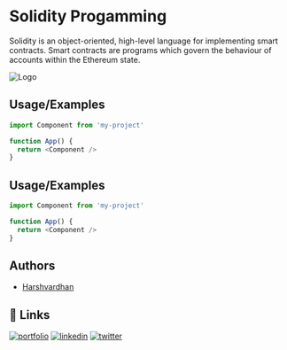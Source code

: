 # Solidity Progamming

Solidity is an object-oriented, high-level language for implementing smart contracts. Smart contracts are programs which govern the behaviour of accounts within the Ethereum state.


![Logo](https://docs.soliditylang.org/en/v0.8.13/_static/logo.svg)


## Usage/Examples

```javascript
import Component from 'my-project'

function App() {
  return <Component />
}
```

## Usage/Examples

```javascript
import Component from 'my-project'

function App() {
  return <Component />
}
```


## Authors

- [Harshvardhan](https://instagram.com/hypersudo)


## 🔗 Links
[![portfolio](https://img.shields.io/badge/my_portfolio-000?style=for-the-badge&logo=ko-fi&logoColor=white)](https://instagram.com/hypersudo)
[![linkedin](https://img.shields.io/badge/linkedin-0A66C2?style=for-the-badge&logo=linkedin&logoColor=white)](https://www.linkedin.com/in/harshvardhan-singh-baghel-691b67a1/)
[![twitter](https://img.shields.io/badge/twitter-1DA1F2?style=for-the-badge&logo=twitter&logoColor=white)](https://twitter.com/harshvardhan_02)
